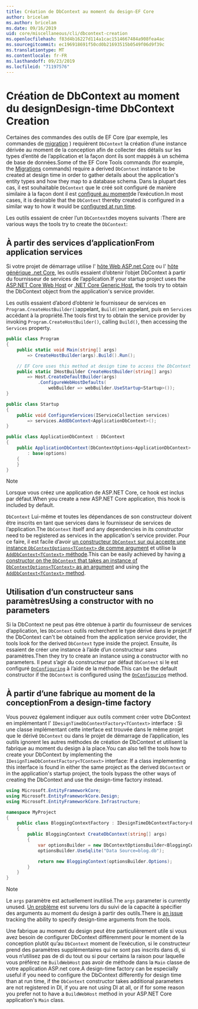 ```yaml
---
title: Création de DbContext au moment du design-EF Core
author: bricelam
ms.author: bricelam
ms.date: 09/16/2019
uid: core/miscellaneous/cli/dbcontext-creation
ms.openlocfilehash: f83d4b16227d114a1cac1514667484a908fea4ac
ms.sourcegitcommit: ec196918691f50cd0b21693515b0549f06d9f39c
ms.translationtype: MT
ms.contentlocale: fr-FR
ms.lasthandoff: 09/23/2019
ms.locfileid: "71197576"
---
```

<a name="design-time-dbcontext-creation"></a><span data-ttu-id="d02bb-102">Création de DbContext au moment du design</span><span class="sxs-lookup"><span data-stu-id="d02bb-102">Design-time DbContext Creation</span></span>
==============================
<span data-ttu-id="d02bb-103">Certaines des commandes des outils de EF Core (par exemple, les commandes de [migration][1] ) requièrent `DbContext` la création d’une instance dérivée au moment de la conception afin de collecter des détails sur les types d’entité de l’application et la façon dont ils sont mappés à un schéma de base de données.</span><span class="sxs-lookup"><span data-stu-id="d02bb-103">Some of the EF Core Tools commands (for example, the [Migrations][1] commands) require a derived `DbContext` instance to be created at design time in order to gather details about the application's entity types and how they map to a database schema.</span></span> <span data-ttu-id="d02bb-104">Dans la plupart des cas, il est souhaitable `DbContext` que le créé soit configuré de manière similaire à la façon dont il est [configuré au moment][2]de l’exécution.</span><span class="sxs-lookup"><span data-stu-id="d02bb-104">In most cases, it is desirable that the `DbContext` thereby created is configured in a similar way to how it would be [configured at run time][2].</span></span>

<span data-ttu-id="d02bb-105">Les outils essaient de créer l’un `DbContext`des moyens suivants :</span><span class="sxs-lookup"><span data-stu-id="d02bb-105">There are various ways the tools try to create the `DbContext`:</span></span>

<a name="from-application-services"></a><span data-ttu-id="d02bb-106">À partir des services d’application</span><span class="sxs-lookup"><span data-stu-id="d02bb-106">From application services</span></span>
-------------------------
<span data-ttu-id="d02bb-107">Si votre projet de démarrage utilise l' [hôte Web ASP.net Core][3] ou l' [hôte générique .net Core][4], les outils essaient d’obtenir l’objet DbContext à partir du fournisseur de services de l’application.</span><span class="sxs-lookup"><span data-stu-id="d02bb-107">If your startup project uses the [ASP.NET Core Web Host][3] or [.NET Core Generic Host][4], the tools try to obtain the DbContext object from the application's service provider.</span></span>

<span data-ttu-id="d02bb-108">Les outils essaient d’abord d’obtenir le fournisseur de services en `Program.CreateHostBuilder()`appelant, `Build()`en appelant, puis en `Services` accédant à la propriété.</span><span class="sxs-lookup"><span data-stu-id="d02bb-108">The tools first try to obtain the service provider by invoking `Program.CreateHostBuilder()`, calling `Build()`, then accessing the `Services` property.</span></span>

``` csharp
public class Program
{
    public static void Main(string[] args)
        => CreateHostBuilder(args).Build().Run();

    // EF Core uses this method at design time to access the DbContext
    public static IHostBuilder CreateHostBuilder(string[] args)
        => Host.CreateDefaultBuilder(args)
            .ConfigureWebHostDefaults(
                webBuilder => webBuilder.UseStartup<Startup>());
}

public class Startup
{
    public void ConfigureServices(IServiceCollection services)
        => services.AddDbContext<ApplicationDbContext>();
}

public class ApplicationDbContext : DbContext
{
    public ApplicationDbContext(DbContextOptions<ApplicationDbContext> options)
        : base(options)
    {
    }
}
```

> [!NOTE]
> <span data-ttu-id="d02bb-109">Lorsque vous créez une application de ASP.NET Core, ce hook est inclus par défaut.</span><span class="sxs-lookup"><span data-stu-id="d02bb-109">When you create a new ASP.NET Core application, this hook is included by default.</span></span>

<span data-ttu-id="d02bb-110">`DbContext` Lui-même et toutes les dépendances de son constructeur doivent être inscrits en tant que services dans le fournisseur de services de l’application.</span><span class="sxs-lookup"><span data-stu-id="d02bb-110">The `DbContext` itself and any dependencies in its constructor need to be registered as services in the application's service provider.</span></span> <span data-ttu-id="d02bb-111">Pour ce faire, il est facile d’avoir [un constructeur `DbContext` sur qui accepte une instance `DbContextOptions<TContext>` de comme argument][5] et utilise la [ `AddDbContext<TContext>` méthode][6].</span><span class="sxs-lookup"><span data-stu-id="d02bb-111">This can be easily achieved by having [a constructor on the `DbContext` that takes an instance of `DbContextOptions<TContext>` as an argument][5] and using the [`AddDbContext<TContext>` method][6].</span></span>

<a name="using-a-constructor-with-no-parameters"></a><span data-ttu-id="d02bb-112">Utilisation d’un constructeur sans paramètres</span><span class="sxs-lookup"><span data-stu-id="d02bb-112">Using a constructor with no parameters</span></span>
--------------------------------------
<span data-ttu-id="d02bb-113">Si la DbContext ne peut pas être obtenue à partir du fournisseur de services d’application, les `DbContext` outils recherchent le type dérivé dans le projet.</span><span class="sxs-lookup"><span data-stu-id="d02bb-113">If the DbContext can't be obtained from the application service provider, the tools look for the derived `DbContext` type inside the project.</span></span> <span data-ttu-id="d02bb-114">Ensuite, ils essaient de créer une instance à l’aide d’un constructeur sans paramètres.</span><span class="sxs-lookup"><span data-stu-id="d02bb-114">Then they try to create an instance using a constructor with no parameters.</span></span> <span data-ttu-id="d02bb-115">Il peut s’agir du constructeur par défaut `DbContext` si le est configuré [`OnConfiguring`][7] à l’aide de la méthode.</span><span class="sxs-lookup"><span data-stu-id="d02bb-115">This can be the default constructor if the `DbContext` is configured using the [`OnConfiguring`][7] method.</span></span>

<a name="from-a-design-time-factory"></a><span data-ttu-id="d02bb-116">À partir d’une fabrique au moment de la conception</span><span class="sxs-lookup"><span data-stu-id="d02bb-116">From a design-time factory</span></span>
--------------------------
<span data-ttu-id="d02bb-117">Vous pouvez également indiquer aux outils comment créer votre DbContext en implémentant l' `IDesignTimeDbContextFactory<TContext>` interface : Si une classe implémentant cette interface est trouvée dans le même projet que le dérivé `DbContext` ou dans le projet de démarrage de l’application, les outils ignorent les autres méthodes de création de DbContext et utilisent la fabrique au moment du design à la place.</span><span class="sxs-lookup"><span data-stu-id="d02bb-117">You can also tell the tools how to create your DbContext by implementing the `IDesignTimeDbContextFactory<TContext>` interface: If a class implementing this interface is found in either the same project as the derived `DbContext` or in the application's startup project, the tools bypass the other ways of creating the DbContext and use the design-time factory instead.</span></span>

``` csharp
using Microsoft.EntityFrameworkCore;
using Microsoft.EntityFrameworkCore.Design;
using Microsoft.EntityFrameworkCore.Infrastructure;

namespace MyProject
{
    public class BloggingContextFactory : IDesignTimeDbContextFactory<BloggingContext>
    {
        public BloggingContext CreateDbContext(string[] args)
        {
            var optionsBuilder = new DbContextOptionsBuilder<BloggingContext>();
            optionsBuilder.UseSqlite("Data Source=blog.db");

            return new BloggingContext(optionsBuilder.Options);
        }
    }
}
```

> [!NOTE]
> <span data-ttu-id="d02bb-118">Le `args` paramètre est actuellement inutilisé.</span><span class="sxs-lookup"><span data-stu-id="d02bb-118">The `args` parameter is currently unused.</span></span> <span data-ttu-id="d02bb-119">[Un problème][8] est survenu lors du suivi de la capacité à spécifier des arguments au moment du design à partir des outils.</span><span class="sxs-lookup"><span data-stu-id="d02bb-119">There is [an issue][8] tracking the ability to specify design-time arguments from the tools.</span></span>

<span data-ttu-id="d02bb-120">Une fabrique au moment du design peut être particulièrement utile si vous avez besoin de configurer DbContext différemment pour le moment de la conception plutôt qu’au `DbContext` moment de l’exécution, si le constructeur prend des paramètres supplémentaires qui ne sont pas inscrits dans di, si vous n’utilisez pas de di du tout ou si pour certains la raison pour laquelle vous préférez ne `BuildWebHost` pas avoir de méthode dans la `Main` classe de votre application ASP.net core.</span><span class="sxs-lookup"><span data-stu-id="d02bb-120">A design-time factory can be especially useful if you need to configure the DbContext differently for design time than at run time, if the `DbContext` constructor takes additional parameters are not registered in DI, if you are not using DI at all, or if for some reason you prefer not to have a `BuildWebHost` method in your ASP.NET Core application's `Main` class.</span></span>

  [1]: xref:core/managing-schemas/migrations/index
  [2]: xref:core/miscellaneous/configuring-dbcontext
  [3]: /aspnet/core/fundamentals/host/web-host
  [4]: /aspnet/core/fundamentals/host/generic-host
  [5]: xref:core/miscellaneous/configuring-dbcontext#constructor-argument
  [6]: xref:core/miscellaneous/configuring-dbcontext#using-dbcontext-with-dependency-injection
  [7]: xref:core/miscellaneous/configuring-dbcontext#onconfiguring
  [8]: https://github.com/aspnet/EntityFrameworkCore/issues/8332
